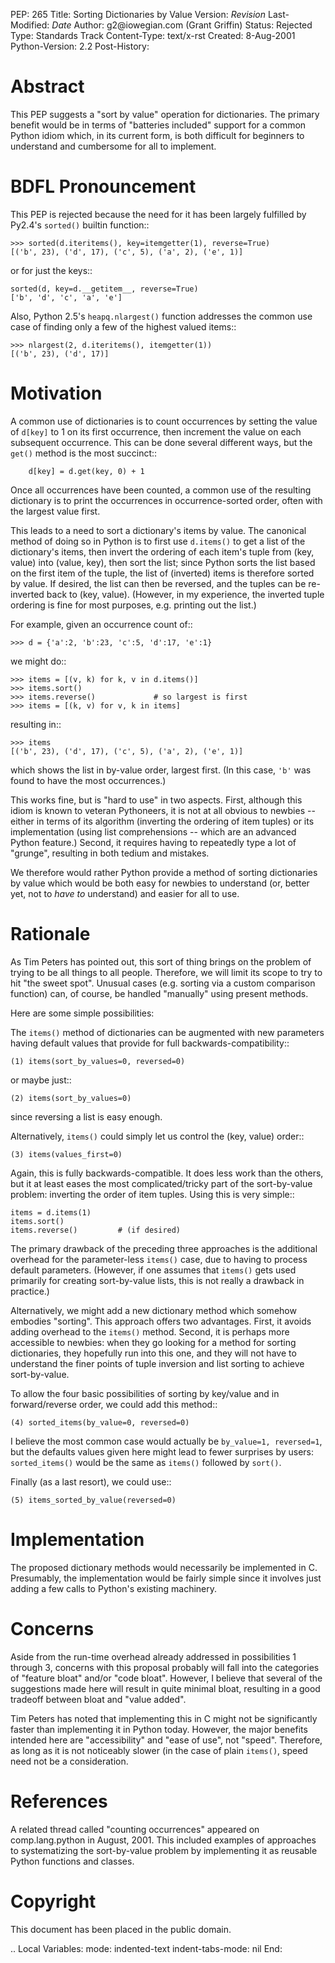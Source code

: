 PEP: 265 Title: Sorting Dictionaries by Value Version: $Revision$
Last-Modified: $Date$ Author: g2\@iowegian.com (Grant Griffin) Status:
Rejected Type: Standards Track Content-Type: text/x-rst Created:
8-Aug-2001 Python-Version: 2.2 Post-History:

Abstract
========

This PEP suggests a "sort by value" operation for dictionaries. The
primary benefit would be in terms of "batteries included" support for a
common Python idiom which, in its current form, is both difficult for
beginners to understand and cumbersome for all to implement.

BDFL Pronouncement
==================

This PEP is rejected because the need for it has been largely fulfilled
by Py2.4's `sorted()` builtin function::

    >>> sorted(d.iteritems(), key=itemgetter(1), reverse=True)
    [('b', 23), ('d', 17), ('c', 5), ('a', 2), ('e', 1)]

or for just the keys::

    sorted(d, key=d.__getitem__, reverse=True)
    ['b', 'd', 'c', 'a', 'e']

Also, Python 2.5's `heapq.nlargest()` function addresses the common use
case of finding only a few of the highest valued items::

    >>> nlargest(2, d.iteritems(), itemgetter(1))
    [('b', 23), ('d', 17)]

Motivation
==========

A common use of dictionaries is to count occurrences by setting the
value of `d[key]` to 1 on its first occurrence, then increment the value
on each subsequent occurrence. This can be done several different ways,
but the `get()` method is the most succinct::

        d[key] = d.get(key, 0) + 1

Once all occurrences have been counted, a common use of the resulting
dictionary is to print the occurrences in occurrence-sorted order, often
with the largest value first.

This leads to a need to sort a dictionary's items by value. The
canonical method of doing so in Python is to first use `d.items()` to
get a list of the dictionary's items, then invert the ordering of each
item's tuple from (key, value) into (value, key), then sort the list;
since Python sorts the list based on the first item of the tuple, the
list of (inverted) items is therefore sorted by value. If desired, the
list can then be reversed, and the tuples can be re-inverted back to
(key, value). (However, in my experience, the inverted tuple ordering is
fine for most purposes, e.g. printing out the list.)

For example, given an occurrence count of::

    >>> d = {'a':2, 'b':23, 'c':5, 'd':17, 'e':1}

we might do::

    >>> items = [(v, k) for k, v in d.items()]
    >>> items.sort()
    >>> items.reverse()             # so largest is first
    >>> items = [(k, v) for v, k in items]

resulting in::

    >>> items
    [('b', 23), ('d', 17), ('c', 5), ('a', 2), ('e', 1)]

which shows the list in by-value order, largest first. (In this case,
`'b'` was found to have the most occurrences.)

This works fine, but is "hard to use" in two aspects. First, although
this idiom is known to veteran Pythoneers, it is not at all obvious to
newbies -- either in terms of its algorithm (inverting the ordering of
item tuples) or its implementation (using list comprehensions -- which
are an advanced Python feature.) Second, it requires having to
repeatedly type a lot of "grunge", resulting in both tedium and
mistakes.

We therefore would rather Python provide a method of sorting
dictionaries by value which would be both easy for newbies to understand
(or, better yet, not to *have to* understand) and easier for all to use.

Rationale
=========

As Tim Peters has pointed out, this sort of thing brings on the problem
of trying to be all things to all people. Therefore, we will limit its
scope to try to hit "the sweet spot". Unusual cases (e.g. sorting via a
custom comparison function) can, of course, be handled "manually" using
present methods.

Here are some simple possibilities:

The `items()` method of dictionaries can be augmented with new
parameters having default values that provide for full
backwards-compatibility::

    (1) items(sort_by_values=0, reversed=0)

or maybe just::

    (2) items(sort_by_values=0)

since reversing a list is easy enough.

Alternatively, `items()` could simply let us control the (key, value)
order::

    (3) items(values_first=0)

Again, this is fully backwards-compatible. It does less work than the
others, but it at least eases the most complicated/tricky part of the
sort-by-value problem: inverting the order of item tuples. Using this is
very simple::

    items = d.items(1)
    items.sort()
    items.reverse()         # (if desired)

The primary drawback of the preceding three approaches is the additional
overhead for the parameter-less `items()` case, due to having to process
default parameters. (However, if one assumes that `items()` gets used
primarily for creating sort-by-value lists, this is not really a
drawback in practice.)

Alternatively, we might add a new dictionary method which somehow
embodies "sorting". This approach offers two advantages. First, it
avoids adding overhead to the `items()` method. Second, it is perhaps
more accessible to newbies: when they go looking for a method for
sorting dictionaries, they hopefully run into this one, and they will
not have to understand the finer points of tuple inversion and list
sorting to achieve sort-by-value.

To allow the four basic possibilities of sorting by key/value and in
forward/reverse order, we could add this method::

    (4) sorted_items(by_value=0, reversed=0)

I believe the most common case would actually be
`by_value=1, reversed=1`, but the defaults values given here might lead
to fewer surprises by users: `sorted_items()` would be the same as
`items()` followed by `sort()`.

Finally (as a last resort), we could use::

    (5) items_sorted_by_value(reversed=0)

Implementation
==============

The proposed dictionary methods would necessarily be implemented in C.
Presumably, the implementation would be fairly simple since it involves
just adding a few calls to Python's existing machinery.

Concerns
========

Aside from the run-time overhead already addressed in possibilities 1
through 3, concerns with this proposal probably will fall into the
categories of "feature bloat" and/or "code bloat". However, I believe
that several of the suggestions made here will result in quite minimal
bloat, resulting in a good tradeoff between bloat and "value added".

Tim Peters has noted that implementing this in C might not be
significantly faster than implementing it in Python today. However, the
major benefits intended here are "accessibility" and "ease of use", not
"speed". Therefore, as long as it is not noticeably slower (in the case
of plain `items()`, speed need not be a consideration.

References
==========

A related thread called "counting occurrences" appeared on
comp.lang.python in August, 2001. This included examples of approaches
to systematizing the sort-by-value problem by implementing it as
reusable Python functions and classes.

Copyright
=========

This document has been placed in the public domain.

.. Local Variables: mode: indented-text indent-tabs-mode: nil End:
